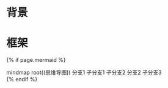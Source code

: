# ![]()

# 背景


# 框架

{% if page.mermaid %}
<div class="mermaid">
mindmap
  root((思维导图))
    分支1
      子分支1
      子分支2
    分支2
      子分支3
</div>
{% endif %}